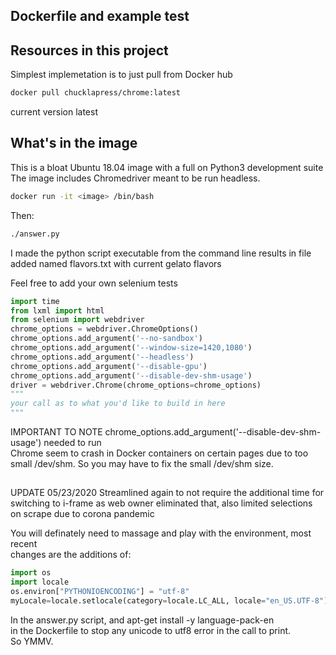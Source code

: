 ## Dockerfile and example test

## Resources in this project

Simplest implemetation is to just pull from Docker hub

```sh
docker pull chucklapress/chrome:latest
```
current version latest
## What's in the image

This is a bloat Ubuntu 18.04 image with a full on Python3 development suite  
The image includes Chromedriver meant to be run headless.  

```sh
docker run -it <image> /bin/bash
```
Then:  
```sh
./answer.py
```  
I made the python script executable from the command line
results in file added named flavors.txt with current gelato flavors  

Feel free to add your own selenium tests
```python
import time
from lxml import html
from selenium import webdriver
chrome_options = webdriver.ChromeOptions()
chrome_options.add_argument('--no-sandbox')
chrome_options.add_argument('--window-size=1420,1080')
chrome_options.add_argument('--headless')
chrome_options.add_argument('--disable-gpu')
chrome_options.add_argument('--disable-dev-shm-usage')
driver = webdriver.Chrome(chrome_options=chrome_options)
"""
your call as to what you'd like to build in here
"""
```

IMPORTANT TO NOTE chrome_options.add_argument('--disable-dev-shm-usage') needed to run  
Chrome seem to crash in Docker containers on certain pages due to too small /dev/shm. So you may have to fix the small /dev/shm size.  

##
UPDATE
05/23/2020
Streamlined again to not require the additional time for switching to i-frame as web owner eliminated that, also limited selections on scrape due to corona pandemic 

You will definately need to massage and play with the environment, most recent  
changes are the additions of:  

```python
import os
import locale
os.environ["PYTHONIOENCODING"] = "utf-8"
myLocale=locale.setlocale(category=locale.LC_ALL, locale="en_US.UTF-8")
```  
In the answer.py script, and apt-get install -y language-pack-en  
in the Dockerfile to stop any unicode to utf8 error in the call to print.  
So YMMV.
